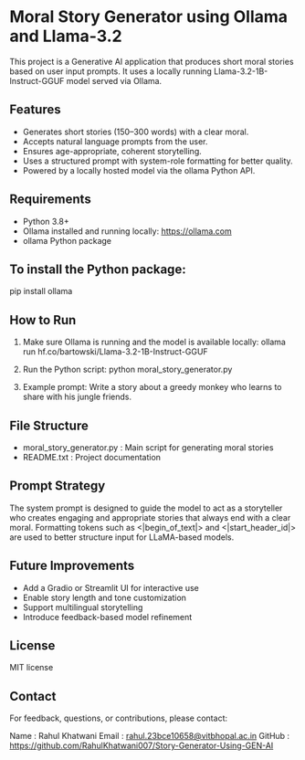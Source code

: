 Moral Story Generator using Ollama and Llama-3.2
================================================

This project is a Generative AI application that produces short moral stories based on user input prompts. It uses a locally running Llama-3.2-1B-Instruct-GGUF model served via Ollama.

Features
--------
- Generates short stories (150–300 words) with a clear moral.
- Accepts natural language prompts from the user.
- Ensures age-appropriate, coherent storytelling.
- Uses a structured prompt with system-role formatting for better quality.
- Powered by a locally hosted model via the ollama Python API.

Requirements
------------
- Python 3.8+
- Ollama installed and running locally: https://ollama.com
- ollama Python package

To install the Python package:
------------------------------
pip install ollama

How to Run
----------
1. Make sure Ollama is running and the model is available locally:
   ollama run hf.co/bartowski/Llama-3.2-1B-Instruct-GGUF

2. Run the Python script:
   python moral_story_generator.py

3. Example prompt:
   Write a story about a greedy monkey who learns to share with his jungle friends.

File Structure
--------------
- moral_story_generator.py : Main script for generating moral stories
- README.txt               : Project documentation

Prompt Strategy
---------------
The system prompt is designed to guide the model to act as a storyteller who creates engaging and appropriate stories that always end with a clear moral. Formatting tokens such as <|begin_of_text|> and <|start_header_id|> are used to better structure input for LLaMA-based models.

Future Improvements
-------------------
- Add a Gradio or Streamlit UI for interactive use
- Enable story length and tone customization
- Support multilingual storytelling
- Introduce feedback-based model refinement

License
-------
MIT license

Contact
-------
For feedback, questions, or contributions, please contact:

Name   : Rahul Khatwani 
Email  : rahul.23bce10658@vitbhopal.ac.in 
GitHub : https://github.com/RahulKhatwani007/Story-Generator-Using-GEN-AI
